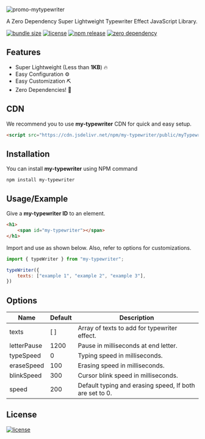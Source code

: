 ![promo-mytypewriter](https://user-images.githubusercontent.com/43317360/183382010-0bcf2fff-a56e-4bd6-afba-64410f617068.gif)

A Zero Dependency Super Lightweight Typewriter Effect JavaScript Library.

[![bundle size](https://img.shields.io/bundlephobia/minzip/my-typewriter?style=for-the-badge)](https://bundlephobia.com/package/my-typewriter)
[![license](https://img.shields.io/github/license/helloukey/my-typewriter?style=for-the-badge)](LICENSE)
[![npm release](https://img.shields.io/npm/v/my-typewriter?color=orange&style=for-the-badge)](https://www.npmjs.com/package/my-typewriter)
[![zero dependency](https://img.shields.io/badge/dependencies-0-success?style=for-the-badge)](package.json)
## Features

- Super Lightweight (Less than **1KB**) 🔥
- Easy Configuration ⚙
- Easy Customization ⛏
- Zero Dependencies! 🤯


## CDN

We recommend you to use **my-typewriter** CDN for quick and easy setup.

```html
<script src="https://cdn.jsdelivr.net/npm/my-typewriter/public/myTypewriter.min.js"></script>
```

## Installation

You can install **my-typewriter** using NPM command

```shell
npm install my-typewriter
```
## Usage/Example

Give a **my-typewriter ID** to an element.
```html
<h1>
    <span id="my-typewriter"></span>
</h1>
```
Import and use as shown below. Also, refer to options for customizations.
```javascript
import { typeWriter } from "my-typewriter";

typeWriter({
    texts: ["example 1", "example 2", "example 3"],
})
```


## Options

| Name        | Default | Description                                             |
|-------------|---------|---------------------------------------------------------|
| texts       | [ ]     | Array of texts to add for typewriter effect.            |
| letterPause | 1200    | Pause in milliseconds at end letter.                    |
| typeSpeed   | 0       | Typing speed in milliseconds.                           |
| eraseSpeed  | 100     | Erasing speed in milliseconds.                          |
| blinkSpeed  | 300     | Cursor blink speed in milliseconds.                     |
| speed       | 200     | Default typing and erasing speed, If both are set to 0. |


## License

[![license](https://img.shields.io/github/license/helloukey/my-typewriter?style=for-the-badge)](LICENSE)